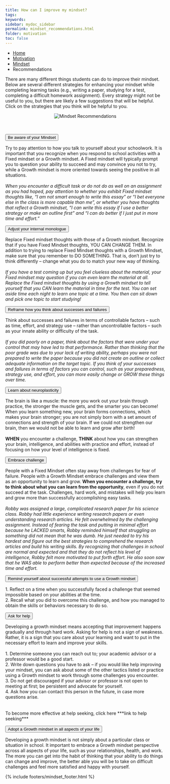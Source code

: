 ```yaml
---
title: How can I improve my mindset?
tags: 
keywords: 
sidebar: mydoc_sidebar
permalink: mindset_recommendations.html
folder: motivation
toc: false
---
```


<ul class="breadcrumb">
    <li><a href="index.html">Home</a></li>
    <li><a href="motivation.html">Motivation</a></li>
    <li><a href="mindset.html">Mindset</a></li>
    <li class="active">Recommendations</li>
</ul>






There are many different things students can do to improve their mindset. Below are several different strategies for enhancing your mindset while completing learning tasks (e.g., writing a paper, studying for a test, completing a difficult homework assignment). Every strategy might not be useful to you, but there are likely a few suggestions that will be helpful. Click on the strategies that you think will be helpful to you. 

<center><img src='images/mindset_recommendations.png' alt='Mindset Recommendations' /></center>
<br>
<br>

<style> button {background color : red;} </style>

<button data-toggle="collapse" data-target="#aware">Be aware of your Mindset</button>

<div id="aware" class="collapse">
Try to pay attention to how you talk to yourself about your schoolwork. It is important that you recognize when you respond to school activities with a Fixed mindset or a Growth mindset. A Fixed mindset will typically prompt you to question your ability to succeed and may convince you not to try, while a Growth mindset is more oriented towards seeing the positive in all situations.
<br>
<br>
<i>When you encounter a difficult task or do not do as well on an assignment as you had hoped, pay attention to whether you exhibit Fixed mindset thoughts like, “I am not smart enough to write this essay” or “I bet everyone else in the class is more capable than me”, or whether you have thoughts that reflect a Growth mindset, “I can write this essay if I use a better strategy or make an outline first” and “I can do better if I just put in more time and effort.”</i>
<br>
</div>


<button data-toggle="collapse" data-target="#adjust">Adjust your internal monologue</button>

<div id="adjust" class="collapse">
Replace Fixed mindset thoughts with those of a Growth mindset. Recognize that if you have Fixed Mindset thoughts, YOU CAN CHANGE THEM. In addition to trying to replace Fixed Mindset thoughts with a Growth Mindset, make sure that you remember to DO SOMETHING. That is, don’t just try to think differently – change what you do to match your new way of thinking.
<br>
<br>
<i>If you have a test coming up but you feel clueless about the material, your Fixed mindset may question if you can even learn the material at all. Replace the Fixed mindset thoughts by using a Growth mindset to tell yourself that you CAN learn the material in time for the test. You can set aside time each night to learn one topic at a time. You then can sit down and pick one topic to start studying!</i>
<br>
</div>


<button data-toggle="collapse" data-target="#Reframe">Reframe how you think about successes and failures</button>

<div id="Reframe" class="collapse">
Think about successes and failures in terms of controllable factors – such as time, effort, and strategy use – rather than uncontrollable factors – such as your innate ability or difficulty of the task.
<br>
<br>
<i>If you did poorly on a paper, think about the factors that were under your control that may have led to that performance. Rather than thinking that the poor grade was due to your lack of writing ability, perhaps you were not prepared to write the paper because you did not create an outline or collect adequate information on the target topic. If you think of your successes and failures in terms of factors you can control, such as your preparedness, strategy use, and effort, you can more easily change or GROW these things over time.</i>
<br>
</div>


<button data-toggle="collapse" data-target="#neuroplasticity">Learn about neuroplasticity</button>

<div id="neuroplasticity" class="collapse">
The brain is like a muscle: the more you work out your brain through practice, the stronger the muscle gets, and the smarter you can become! When you learn something new, your brain forms connections, which makes your brain stronger; you are not simply born with a set amount of connections and strength of your brain. If we could not strengthen our brain, then we would not be able to learn and grow after birth!
<br>
<br>
<b>WHEN</b> you encounter a challenge, <b>THINK</b> about how you can strengthen your brain, intelligence, and abilities with practice and effort, instead of focusing on how your level of intelligence is fixed.
<br>
</div>


<button data-toggle="collapse" data-target="#embrace">Embrace challenge</button>

<div id="embrace" class="collapse">
People with a Fixed Mindset often stay away from challenges for fear of failure. People with a Growth Mindset embrace challenges and view them as an opportunity to learn and grow. <b>When you encounter a challenge, try to think about what you can learn from the opportunity</b>, even if you do not succeed at the task. Challenges, hard work, and mistakes will help you learn and grow more than successfully accomplishing easy tasks.
<br>
<br>
<i> Robby was assigned a large, complicated research paper for his science class. Robby had little experience writing research papers or even understanding research articles. He felt overwhelmed by the challenging assignment. Instead of fearing the task and putting in minimal effort because he LACKED smarts, Robby reminded himself that struggling on something did not mean that he was dumb. He just needed to try his hardest and figure out the best strategies to comprehend the research articles and build his writing skills. By recognizing that challenges in school are normal and expected and that they do not reflect his level of intelligence, Robby felt more motivated to put forth effort. He also soon saw that he WAS able to perform better than expected because of the increased time and effort.</i>
<br>
</div>


<button data-toggle="collapse" data-target="#remind">Remind yourself about successful attempts to use a Growth mindset</button>

<div id="remind" class="collapse">
1.  Reflect on a time when you successfully faced a challenge that seemed impossible based on your abilities at the time.
<br>
2.  Recall what you did to overcome this challenge, and how you managed to obtain the skills or behaviors necessary to do so.
<br>
</div>


<button data-toggle="collapse" data-target="#ask">Ask for help</button>

<div id="ask" class="collapse">
Developing a growth mindset means accepting that improvement happens gradually and through hard work. Asking for help is not a sign of weakness. Rather, it is a sign that you care about your learning and want to put in the necessary effort to learn and improve your skills.
<br>
<br>
    1. Determine someone you can reach out to; your academic advisor or a professor would be a good start.
    <br>
    2. Write down questions you have to ask – if you would like help improving your mindset, you can ask about some of the other tactics listed or practice using a Growth mindset to work through some challenges you encounter.
    <br>
    3. Do not get discouraged if your advisor or professor is not open to meeting at first; be persistent and advocate for yourself.
    <br>
    4. Ask how you can contact this person in the future, in case more questions arise.
    <br>
<br>
<br>
To become more effective at help seeking, click here ***link to help seeking***
</div>


<button data-toggle="collapse" data-target="#adopt">Adopt a Growth mindset in all aspects of your life</button>

<div id="adopt" class="collapse">
Developing a growth mindset is not simply about a particular class or situation in school. It important to embrace a Growth mindset perspective across all aspects of your life, such as your relationships, health, and work. The more you can get into the habit of thinking that your ability to do things can change and improve, the better able you will be to take on difficult challenges and feel more satisfied and happy with yourself.
<br>
</div>



{% include footers/mindset_footer.html %}
